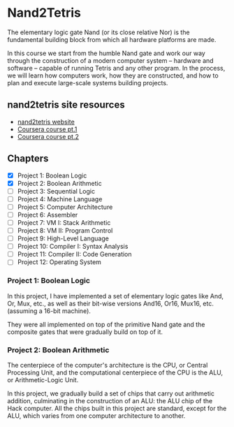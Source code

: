 # Nand2Tetris

The elementary logic gate Nand (or its close relative Nor) is the fundamental building block
from which all hardware platforms are made. 

In this course we start from the humble Nand
gate and work our way through the construction of a modern computer system – hardware
and software – capable of running Tetris and any other program. In the process, we will learn how
computers work, how they are constructed, and how to plan and execute large-scale systems building projects.

## nand2tetris site resources

- [nand2tetris website](https://www.nand2tetris.org/)
- [Coursera course pt.1](https://www.coursera.org/learn/build-a-computer)
- [Coursera course pt.2](https://www.coursera.org/learn/nand2tetris2)

## Chapters

- [x] Project 1: Boolean Logic
- [x] Project 2: Boolean Arithmetic
- [ ] Project 3: Sequential Logic
- [ ] Project 4: Machine Language
- [ ] Project 5: Computer Architecture
- [ ] Project 6: Assembler
- [ ] Project 7: VM I: Stack Arithmetic
- [ ] Project 8: VM II: Program Control
- [ ] Project 9: High-Level Language
- [ ] Project 10: Compiler I: Syntax Analysis
- [ ] Project 11: Compiler II: Code Generation
- [ ] Project 12: Operating System

### Project 1: Boolean Logic

In this project, I have implemented a set of elementary logic gates
like And, Or, Mux, etc., as well as their bit-wise versions And16, Or16,
Mux16, etc. (assuming a 16-bit machine).

They were all implemented on top of the primitive Nand gate and the
composite gates that were gradually build on top of it.

### Project 2: Boolean Arithmetic

The centerpiece of the computer's architecture is the CPU, or Central Processing Unit, and the
computational centerpiece of the CPU is the ALU, or Arithmetic-Logic Unit.

In this project, we gradually build a set of chips that carry out arithmetic addition,
culminating in the construction of an ALU: the ALU chip of the Hack computer.
All the chips built in this project are standard, except for the ALU, which varies from
one computer architecture to another.

